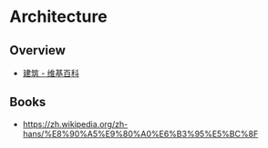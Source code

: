 # Architecture

## Overview

- [建筑 - 维基百科](https://zh.wikipedia.org/wiki/%E5%BB%BA%E7%AD%91)

## Books

- https://zh.wikipedia.org/zh-hans/%E8%90%A5%E9%80%A0%E6%B3%95%E5%BC%8F
